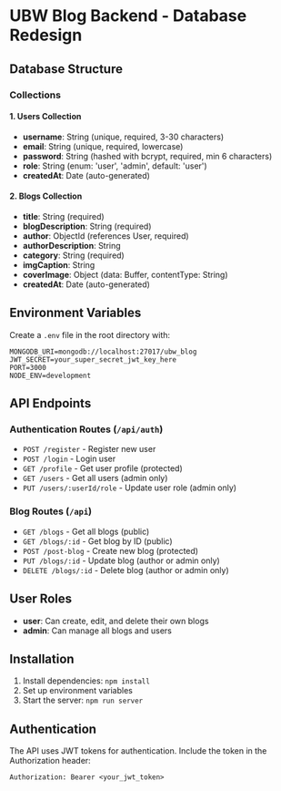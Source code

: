 # UBW Blog Backend - Database Redesign

## Database Structure

### Collections

#### 1. Users Collection

- **username**: String (unique, required, 3-30 characters)
- **email**: String (unique, required, lowercase)
- **password**: String (hashed with bcrypt, required, min 6 characters)
- **role**: String (enum: 'user', 'admin', default: 'user')
- **createdAt**: Date (auto-generated)

#### 2. Blogs Collection

- **title**: String (required)
- **blogDescription**: String (required)
- **author**: ObjectId (references User, required)
- **authorDescription**: String
- **category**: String (required)
- **imgCaption**: String
- **coverImage**: Object (data: Buffer, contentType: String)
- **createdAt**: Date (auto-generated)

## Environment Variables

Create a `.env` file in the root directory with:

```
MONGODB_URI=mongodb://localhost:27017/ubw_blog
JWT_SECRET=your_super_secret_jwt_key_here
PORT=3000
NODE_ENV=development
```

## API Endpoints

### Authentication Routes (`/api/auth`)

- `POST /register` - Register new user
- `POST /login` - Login user
- `GET /profile` - Get user profile (protected)
- `GET /users` - Get all users (admin only)
- `PUT /users/:userId/role` - Update user role (admin only)

### Blog Routes (`/api`)

- `GET /blogs` - Get all blogs (public)
- `GET /blogs/:id` - Get blog by ID (public)
- `POST /post-blog` - Create new blog (protected)
- `PUT /blogs/:id` - Update blog (author or admin only)
- `DELETE /blogs/:id` - Delete blog (author or admin only)

## User Roles

- **user**: Can create, edit, and delete their own blogs
- **admin**: Can manage all blogs and users

## Installation

1. Install dependencies: `npm install`
2. Set up environment variables
3. Start the server: `npm run server`

## Authentication

The API uses JWT tokens for authentication. Include the token in the Authorization header:

```
Authorization: Bearer <your_jwt_token>
```
